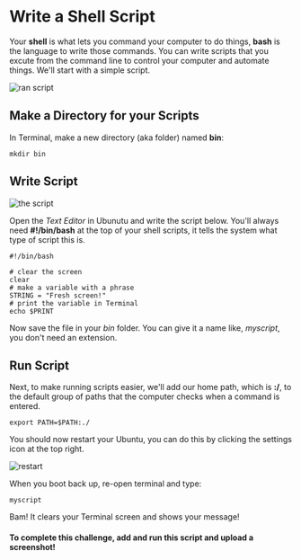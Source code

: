 # Write a Shell Script

Your **shell** is what lets you command your computer to do things, **bash** is the language to write those commands. You can write scripts that you excute from the command line to control your computer and automate things. We'll start with a simple script. 

![ran script](http://diy-visualpedia.s3.amazonaws.com/ranclear.png)

## Make a Directory for your Scripts

In Terminal, make a new directory (aka folder) named **bin**:

    mkdir bin

## Write Script

![the script](http://diy-visualpedia.s3.amazonaws.com/myscript.png)

Open the *Text Editor* in Ubunutu and write the script below. You'll always need **#!/bin/bash** at the top of your shell scripts, it tells the system what type of script this is.

    #!/bin/bash

    # clear the screen
    clear
    # make a variable with a phrase
    STRING = "Fresh screen!"
    # print the variable in Terminal
    echo $PRINT

Now save the file in your *bin* folder. You can give it a name like, *myscript*, you don't need an extension.

## Run Script

Next, to make running scripts easier, we'll add our home path, which is **:/**, to the default group of paths that the computer checks when a command is entered.

    export PATH=$PATH:./

You should now restart your Ubuntu, you can do this by clicking the settings icon at the top right.

![restart](http://diy-visualpedia.s3.amazonaws.com/shutdown.png)

When you boot back up, re-open terminal and type:

    myscript

Bam! It clears your Terminal screen and shows your message!

#### To complete this challenge, add and run this script and upload a screenshot! 

